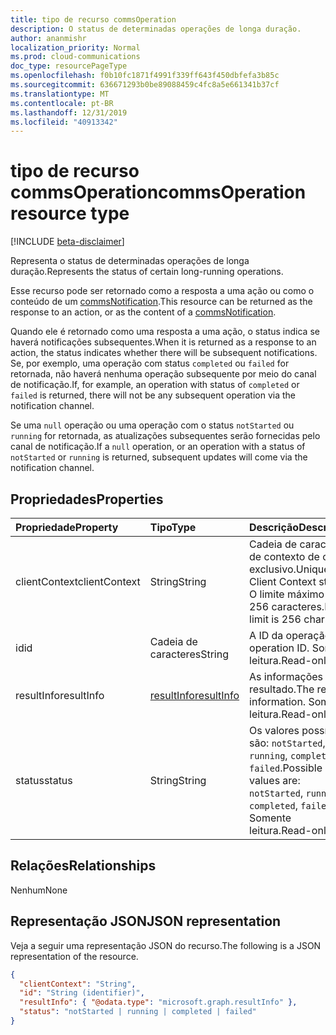 ```yaml
---
title: tipo de recurso commsOperation
description: O status de determinadas operações de longa duração.
author: ananmishr
localization_priority: Normal
ms.prod: cloud-communications
doc_type: resourcePageType
ms.openlocfilehash: f0b10fc1871f4991f339ff643f450dbfefa3b85c
ms.sourcegitcommit: 636671293b0be89088459c4fc8a5e661341b37cf
ms.translationtype: MT
ms.contentlocale: pt-BR
ms.lasthandoff: 12/31/2019
ms.locfileid: "40913342"
---
```

# <a name="commsoperation-resource-type"></a><span data-ttu-id="c8bfe-103">tipo de recurso commsOperation</span><span class="sxs-lookup"><span data-stu-id="c8bfe-103">commsOperation resource type</span></span>

[!INCLUDE [beta-disclaimer](../../includes/beta-disclaimer.md)]

<span data-ttu-id="c8bfe-104">Representa o status de determinadas operações de longa duração.</span><span class="sxs-lookup"><span data-stu-id="c8bfe-104">Represents the status of certain long-running operations.</span></span>

<span data-ttu-id="c8bfe-105">Esse recurso pode ser retornado como a resposta a uma ação ou como o conteúdo de um [commsNotification](commsNotification.md).</span><span class="sxs-lookup"><span data-stu-id="c8bfe-105">This resource can be returned as the response to an action, or as the content of a [commsNotification](commsNotification.md).</span></span>  

<span data-ttu-id="c8bfe-106">Quando ele é retornado como uma resposta a uma ação, o status indica se haverá notificações subsequentes.</span><span class="sxs-lookup"><span data-stu-id="c8bfe-106">When it is returned as a response to an action, the status indicates whether there will be subsequent notifications.</span></span> <span data-ttu-id="c8bfe-107">Se, por exemplo, uma operação com status `completed` ou `failed` for retornada, não haverá nenhuma operação subsequente por meio do canal de notificação.</span><span class="sxs-lookup"><span data-stu-id="c8bfe-107">If, for example, an operation with status of `completed` or `failed` is returned,  there will not be any subsequent operation via the notification channel.</span></span> 

<span data-ttu-id="c8bfe-108">Se uma `null` operação ou uma operação com o status `notStarted` ou `running` for retornada, as atualizações subsequentes serão fornecidas pelo canal de notificação.</span><span class="sxs-lookup"><span data-stu-id="c8bfe-108">If a `null` operation, or an operation with a status of `notStarted` or `running` is returned, subsequent updates will come via the notification channel.</span></span>

## <a name="properties"></a><span data-ttu-id="c8bfe-109">Propriedades</span><span class="sxs-lookup"><span data-stu-id="c8bfe-109">Properties</span></span>

| <span data-ttu-id="c8bfe-110">Propriedade</span><span class="sxs-lookup"><span data-stu-id="c8bfe-110">Property</span></span>           | <span data-ttu-id="c8bfe-111">Tipo</span><span class="sxs-lookup"><span data-stu-id="c8bfe-111">Type</span></span>                        | <span data-ttu-id="c8bfe-112">Descrição</span><span class="sxs-lookup"><span data-stu-id="c8bfe-112">Description</span></span>                                                                     |
| :----------------- | :-------------------------- | :-------------------------------------------------------------------------------|
| <span data-ttu-id="c8bfe-113">clientContext</span><span class="sxs-lookup"><span data-stu-id="c8bfe-113">clientContext</span></span>      | <span data-ttu-id="c8bfe-114">String</span><span class="sxs-lookup"><span data-stu-id="c8bfe-114">String</span></span>                      | <span data-ttu-id="c8bfe-115">Cadeia de caracteres de contexto de cliente exclusivo.</span><span class="sxs-lookup"><span data-stu-id="c8bfe-115">Unique Client Context string.</span></span> <span data-ttu-id="c8bfe-116">O limite máximo é de 256 caracteres.</span><span class="sxs-lookup"><span data-stu-id="c8bfe-116">Max limit is 256 chars.</span></span>                           |
| <span data-ttu-id="c8bfe-117">id</span><span class="sxs-lookup"><span data-stu-id="c8bfe-117">id</span></span>                 | <span data-ttu-id="c8bfe-118">Cadeia de caracteres</span><span class="sxs-lookup"><span data-stu-id="c8bfe-118">String</span></span>                      | <span data-ttu-id="c8bfe-119">A ID da operação.</span><span class="sxs-lookup"><span data-stu-id="c8bfe-119">The operation ID.</span></span> <span data-ttu-id="c8bfe-120">Somente leitura.</span><span class="sxs-lookup"><span data-stu-id="c8bfe-120">Read-only.</span></span>                                                    |
| <span data-ttu-id="c8bfe-121">resultInfo</span><span class="sxs-lookup"><span data-stu-id="c8bfe-121">resultInfo</span></span>         | [<span data-ttu-id="c8bfe-122">resultInfo</span><span class="sxs-lookup"><span data-stu-id="c8bfe-122">resultInfo</span></span>](resultinfo.md) | <span data-ttu-id="c8bfe-123">As informações de resultado.</span><span class="sxs-lookup"><span data-stu-id="c8bfe-123">The result information.</span></span> <span data-ttu-id="c8bfe-124">Somente leitura.</span><span class="sxs-lookup"><span data-stu-id="c8bfe-124">Read-only.</span></span>                                              |
| <span data-ttu-id="c8bfe-125">status</span><span class="sxs-lookup"><span data-stu-id="c8bfe-125">status</span></span>             | <span data-ttu-id="c8bfe-126">String</span><span class="sxs-lookup"><span data-stu-id="c8bfe-126">String</span></span>                      | <span data-ttu-id="c8bfe-127">Os valores possíveis são: `notStarted`, `running`, `completed`, `failed`.</span><span class="sxs-lookup"><span data-stu-id="c8bfe-127">Possible values are: `notStarted`, `running`, `completed`, `failed`.</span></span> <span data-ttu-id="c8bfe-128">Somente leitura.</span><span class="sxs-lookup"><span data-stu-id="c8bfe-128">Read-only.</span></span> |

## <a name="relationships"></a><span data-ttu-id="c8bfe-129">Relações</span><span class="sxs-lookup"><span data-stu-id="c8bfe-129">Relationships</span></span>
<span data-ttu-id="c8bfe-130">Nenhum</span><span class="sxs-lookup"><span data-stu-id="c8bfe-130">None</span></span>

## <a name="json-representation"></a><span data-ttu-id="c8bfe-131">Representação JSON</span><span class="sxs-lookup"><span data-stu-id="c8bfe-131">JSON representation</span></span>

<span data-ttu-id="c8bfe-132">Veja a seguir uma representação JSON do recurso.</span><span class="sxs-lookup"><span data-stu-id="c8bfe-132">The following is a JSON representation of the resource.</span></span>

<!-- {
  "blockType": "resource",
  "optionalProperties": [

  ],
  "@odata.type": "microsoft.graph.commsOperation"
}-->
```json
{
  "clientContext": "String",
  "id": "String (identifier)",
  "resultInfo": { "@odata.type": "microsoft.graph.resultInfo" },
  "status": "notStarted | running | completed | failed"
}
```

<!-- uuid: 8fcb5dbc-d5aa-4681-8e31-b001d5168d79
2015-10-25 14:57:30 UTC -->
<!--
{
  "type": "#page.annotation",
  "description": "commsOperation resource",
  "keywords": "",
  "section": "documentation",
  "tocPath": "",
  "suppressions": []
}
-->
